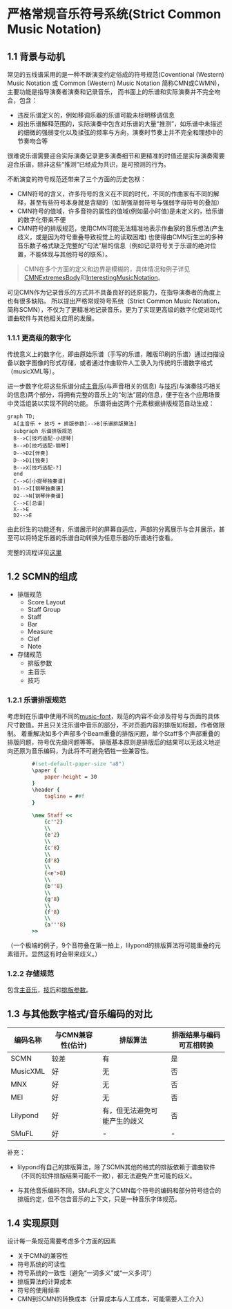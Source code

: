 # 严格常规音乐符号系统(Strict Common Music Notation)

## 1.1 背景与动机

常见的五线谱采用的是一种不断演变约定俗成的符号规范(Coventional (Western) Music Notation 或 Common (Western) Music Notation 简称CMN或CWMN)，
主要功能是指导演奏者演奏和记录音乐，
而书面上的乐谱和实际演奏并不完全吻合，包含：

* 违反乐谱定义的，例如移调乐器的乐谱可能未标明移调信息
* 超出乐谱解释范围的，实际演奏中包含对乐谱的大量“推测”，如乐谱中未描述的细微的强弱变化以及揉弦的频率与方向，演奏时节奏上并不完全和理想中的节奏吻合等

很难说乐谱需要迎合实际演奏记录更多演奏细节和更精准的时值还是实际演奏需要迎合乐谱，除非这些“推测”已经成为共识，是可预测的行为。

不断演变的符号规范还带来了三个方面的历史包袱：

* CMN符号的含义，许多符号的含义在不同的时代，不同的作曲家有不同的解释，甚至有些符号本身就是含糊的（如渐强渐弱符号与强弱字母符号的叠加）
* CMN符号的值域，许多音符的属性的值域(例如最小时值)是未定义的，给乐谱的数字化带来不便
* CMN符号的排版规范，使用CMN可能无法精准地表示作曲家的音乐想法(产生歧义，或是因为符号重叠导致视觉上的读取困难)
也使得由CMN衍生出的多种音乐数子格式缺乏完整的“句法”层的信息（例如记录符号关于乐谱的绝对位置，不能体现与其他符号的联系）。
> CMN在多个方面的定义和边界是模糊的，具体情况和例子详见[CMNExtremesBody](http://homes.sice.indiana.edu/donbyrd/CMNExtremesBody.htm)和[InterestingMusicNotation](http://homes.sice.indiana.edu/donbyrd/InterestingMusicNotation.html)。

可见CMN作为记录音乐的方式并不具备良好的还原能力，在指导演奏者的角度上也有很多缺陷。
所以提出严格常规符号系统（Strict Common Music Notation，简称SCMN），不仅为了更精准地记录音乐，更为了实现更高级的数字化促进现代谱曲软件与其他相关应用的发展。

### 1.1.1 更高级的数字化

传统意义上的数字化，即由原始乐谱（手写的乐谱，雕版印刷的乐谱）通过扫描设备以数字图像的形式存储，或者通过作曲软件人工录入为传统的乐谱数字格式（musicXML等）。

进一步数字化将这些乐谱分成[主音乐](./terms.md#主音乐)(与声音相关的信息)
与[技巧](./terms.md#技巧)(与演奏技巧相关的信息)两个部分，将拥有完整的音乐上的“句法”层的信息，便于在各个应用场景中灵活组装以实现不同的功能。
乐谱将由这两个元素根据排版规范自动生成：
```mermaid
graph TD;
  A[主音乐 + 技巧 + 排版参数]-->B[乐谱排版算法]
  subgraph 乐谱排版规范
  B-->C[技巧适配-小提琴]
  B-->D[技巧适配-钢琴]
  D-->D2[伴奏]
  D-->D1[独奏]
  B-->X[技巧适配-?]
  end
  C-->G[小提琴独奏谱]
  D1-->I[钢琴独奏谱]
  D2-->N[钢琴伴奏谱]
  C-->E[总谱]
  X-->E
  D2-->E
```
由此衍生的功能还有，乐谱展示时的屏幕自适应，声部的分离展示与合并展示，甚至可以将特定乐器的乐谱自动转换为任意乐器的乐谱进行查看。

完整的流程详见[这里](./application.md#score-generation)

## 1.2 SCMN的组成
* 排版规范
    * Score Layout
    * Staff Group
    * Staff
    * Bar
    * Measure
    * Clef
    * Note
* 存储规范
    * 排版参数
    * 主音乐
    * 技巧

### 1.2.1 乐谱排版规范
考虑到在乐谱中使用不同的[music-font](./terms.md#music-font)，规范的内容不会涉及符号与页面的具体尺寸数值。并且只关注乐谱中音乐的部分，不对页面内容的排版如标题，作者做限制。
着重解决如多个声部多个Beam重叠的排版问题，单个Staff多个声部重叠的排版问题，符号优先级问题等等。
排版基本原则是排版后的结果可以无歧义地逆向还原为音乐编码，为此将不可避免牺牲一些兼容性。

```lilypond
        #(set-default-paper-size "a8")
        \paper {
            paper-height = 30
        }
        \header {
            tagline = ##f
        }
            
        \new Staff <<
            {c''2}
            \\
            {e'2}
            \\
            {c'8}
            \\
            {d'8}
            \\
            {<e'>8}
            \\
            {b''8}
            \\
            {g'8}
            \\
            {f'8}
            \\
            {a'''8}
        >>
```
（一个极端的例子，9个音符叠在第一拍上，lilypond的排版算法将可能重叠的元素错开。显然这有时会带来歧义。）

### 1.2.2 存储规范
包含[主音乐](./terms.md#主音乐)，[技巧](./terms.md#技巧)和[排版参数](./terms.md#排版参数)。

## 1.3 与其他数字格式/音乐编码的对比

|编码名称|与CMN兼容性(估计)|排版算法|排版结果与编码可互相转换|
|---|---|---|---|
|SCMN|较差|有|是|
|MusicXML|好|无|否|
|MNX|好|无|否|
|MEI|好|无|否|
|Lilypond|好|有，但无法避免可能产生的歧义|否|
|SMuFL|好|-|-|

补充：

* lilypond有自己的排版算法，除了SCMN其他的格式的排版依赖于谱曲软件（不同的软件排版结果可能不一致），都无法避免产生可能的歧义。

* 与其他音乐编码不同，SMuFL定义了CMN每个符号的编码和部分符号组合的排版约定，但不包含音乐的上下文，只是一种音乐字体规范。

## 1.4 实现原则

设计每一条规范需要考虑多个方面的因素

* 关于CMN的兼容性
* 符号系统的可读性
* 符号系统的一致性（避免“一词多义”或“一义多词”）
* 排版算法的计算成本
* 符号的使用频率
* CMN到SCMN的转换成本（计算成本与人工成本，可能需要人工介入）
